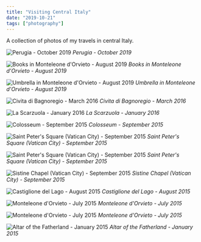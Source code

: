 ```yaml
---
title: "Visiting Central Italy"
date: "2019-10-21"
tags: ["photography"]
---
```


A collection of photos of my travels in central Italy.

![Perugia - October 2019](1.jpg)
_Perugia - October 2019_

![Books in Monteleone d'Orvieto - August 2019](2.jpg)
_Books in Monteleone d'Orvieto - August 2019_

![Umbrella in Monteleone d'Orvieto - August 2019](3.jpg)
_Umbrella in Monteleone d'Orvieto - August 2019_

![Civita di Bagnoregio - March 2016](4.jpeg)
_Civita di Bagnoregio - March 2016_

![La Scarzuola - January 2016](5.jpeg)
_La Scarzuola - January 2016_

![Colosseum - September 2015](6.jpeg)
_Colosseum - September 2015_

![Saint Peter's Square (Vatican City) - September 2015](7.jpeg)
_Saint Peter's Square (Vatican City) - September 2015_

![Saint Peter's Square (Vatican City) - September 2015](8.jpeg)
_Saint Peter's Square (Vatican City) - September 2015_

![Sistine Chapel (Vatican City) - September 2015](9.jpeg)
_Sistine Chapel (Vatican City) - September 2015_

![Castiglione del Lago - August 2015](10.jpeg)
_Castiglione del Lago - August 2015_

![Monteleone d'Orvieto - July 2015](11.jpeg)
_Monteleone d'Orvieto - July 2015_

![Monteleone d'Orvieto - July 2015](12.jpeg)
_Monteleone d'Orvieto - July 2015_

![Altar of the Fatherland - January 2015](13.jpeg)
_Altar of the Fatherland - January 2015_

